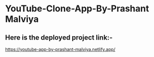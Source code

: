 # YouTube-Clone-App-By-Prashant Malviya
## Here is the deployed project link:-

https://youtube-app-by-prashant-malviya.netlify.app/
